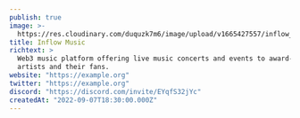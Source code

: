 ```yaml
---
publish: true
image: >-
  https://res.cloudinary.com/duquzk7m6/image/upload/v1665427557/inflow_music_tm6oyx.png
title: Inflow Music
richtext: >
  Web3 music platform offering live music concerts and events to award-winning
  artists and their fans.
website: "https://example.org"
twitter: "https://example.org"
discord: "https://discord.com/invite/EYqfS32jYc"
createdAt: "2022-09-07T18:30:00.000Z"
---
```


